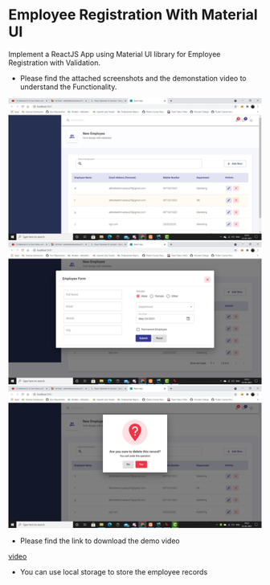 # Employee Registration With Material UI 
Implement a ReactJS App using Material UI library for Employee Registration with Validation.

- Please find the attached screenshots and the demonstation video to understand the Functionality.

![image1](./1.jpg)
![image2](./2.jpg)
![image3](./3.jpg)

- Please find the link to download the demo video

[video](https://drive.google.com/drive/folders/1K18g7h5lH8O4-DoVaFtPEddlcJD_bXD0?usp=sharing)

- You can use local storage to store the employee records

